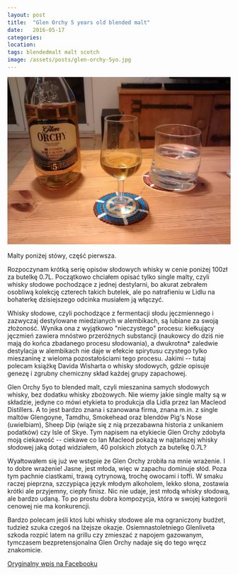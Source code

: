 ```yaml
---
layout: post
title:  "Glen Orchy 5 years old blended malt"
date:   2016-05-17
categories: 
location: 
tags: blendedmalt malt scotch
image: /assets/posts/glen-orchy-5yo.jpg
---
```


<div class="post-image">
    <img src="/assets/posts/glen-orchy-5yo.jpg" alt="Glen Orchy 5 years old blended malt" />
</div>


Malty poniżej stówy, część pierwsza.

Rozpoczynam krótką serię opisów słodowych whisky w cenie poniżej 100zł za butelkę 0.7L. Początkowo chciałem opisać tylko single malty, czyli whisky słodowe pochodzące z jednej destylarni, bo akurat zebrałem osobliwą kolekcję czterech takich butelek, ale po natrafieniu w Lidlu na bohaterkę dzisiejszego odcinka musiałem ją włączyć.

Whisky słodowe, czyli pochodzące z fermentacji słodu jęczmiennego i zazwyczaj destylowane miedzianych w alembikach, są lubiane za swoją złożoność. Wynika ona z wyjątkowo "nieczystego" procesu: kiełkujący jęczmień zawiera mnóstwo przeróżnych substancji (naukowcy do dziś nie mają do końca zbadanego procesu słodowania), a dwukrotna* zaledwie destylacja w alembikach nie daje w efekcie spirytusu czystego tylko mieszaninę z wieloma pozostałościami tego procesu. Jakimi -- tutaj polecam książkę Davida Wisharta o whisky słodowych, gdzie opisuje genezę i zgrubny chemiczny skład każdej grupy zapachowej.

Glen Orchy 5yo to blended malt, czyli mieszanina samych słodowych whisky, bez dodatku whisky zbożowych. Nie wiemy jakie single malty są w składzie, jedyne co mówi etykieta to produkcja dla Lidla przez Ian Macleod Distillers. A to jest bardzo znana i szanowana firma, znana m.in. z single maltów Glengoyne, Tamdhu, Smokehead oraz blendów Pig's Nose (uwielbiam), Sheep Dip (wiąże się z nią przezabawna historia z unikaniem podatków) czy Isle of Skye. Tym napisem na etykiecie Glen Orchy zdobyła moją ciekawość -- ciekawe co Ian Macleod pokażą w najtańszej whisky słodowej jaką dotąd widziałem, 40 polskich złotych za butelkę 0.7L?

Wyałtowałem się już we wstępie że Glen Orchy zrobiła na mnie wrażenie. I to dobre wrażenie! Jasne, jest młoda, więc w zapachu dominuje słód. Poza tym pachnie ciastkami, trawą cytrynową, trochę owocami i toffi. W smaku raczej pieprzna, szczypiąca język młodym alkoholem, lekko słona, zostawia krótki ale przyjemny, ciepły finisz. Nic nie udaje, jest młodą whisky słodową, ale bardzo udaną. To po prostu dobra kompozycja, która w swojej kategorii cenowej nie ma konkurencji.

Bardzo polecam jeśli ktoś lubi whisky słodowe ale ma ograniczony budżet, tudzież szuka czegoś na lżejsze okazje. Osiemnastoletniego Glenliveta szkoda rozpić latem na grillu czy zmieszać z napojem gazowanym, tymczasem bezpretensjonalna Glen Orchy nadaje się do tego wręcz znakomicie.

[Oryginalny wpis na Facebooku](https://www.facebook.com/photo.php?fbid=10210053686157547&set=a.10208737101083743.1073741844.1198502305&type=3&theater)
